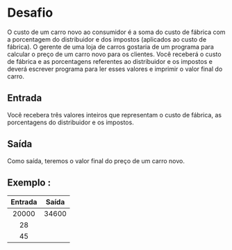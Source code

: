 # Desafio
O custo de um carro novo ao consumidor é a soma do custo de fábrica com a porcentagem do distribuidor e dos impostos (aplicados ao custo de fábrica). O gerente de uma loja de carros gostaria de um programa para calcular o preço de um carro novo para os clientes. Você receberá o custo de fábrica e as porcentagens referentes ao distribuidor e os impostos e deverá escrever programa para ler esses valores e imprimir o valor final do carro.

## Entrada
Você recebera três valores inteiros que representam o custo de fábrica, as porcentagens do distribuidor e os impostos.

## Saída
Como saída, teremos o valor final do preço de um carro novo. 

## Exemplo : 

Entrada  | Saída |
:---------: | :---------:|
20000    |     34600     |
28       |    
45       |
